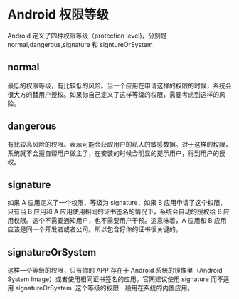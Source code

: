 # Android 权限等级

Android 定义了四种权限等级（protection level)，分别是 normal,dangerous,signature 和 signtureOrSystem

## normal

最低的权限等级，有比较低的风险。当一个应用在申请这样的权限的时候，系统会很大方的替用户授权。如果你自己定义了这样等级的权限，需要考虑到这样的风险。

## dangerous

有比较高风险的权限。表示可能会获取用户的私人的敏感数据。对于这样的权限，系统就不会擅自帮用户做主了，在安装的时候会明显的提示用户，得到用户的授权。

## signature

如果 A 应用定义了一个权限，等级为 signature，如果 B 应用申请了这个权限，只有当 B 应用和 A 应用使用相同的证书签名的情况下，系统会自动的授权给 B 应用权限。这个不需要通知用户，也不需要用户干预。这意味着，A 应用和 B 应用应该是同一个开发者或者公司。所以包含好你的证书很关键的。

## signatureOrSystem

这样一个等级的权限，只有你的 APP 存在于 Android 系统的镜像里（Android System Image）或者使用相同证书签名的应用。官网建议使用 signature 而不适用 signatureOrSystem .这个等级的权限一般用在系统的内置应用。
